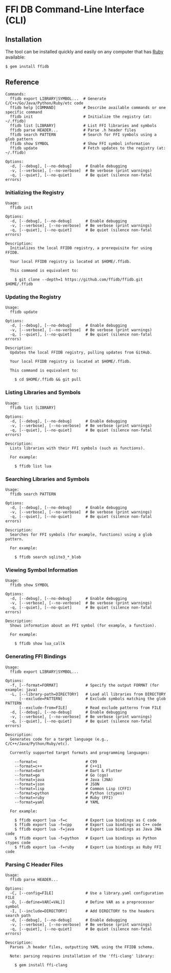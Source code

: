 FFI DB Command-Line Interface (CLI)
===================================

Installation
------------

The tool can be installed quickly and easily on any computer that has
[Ruby](https://www.ruby-lang.org/en/) available:

    $ gem install ffidb

Reference
---------

    Commands:
      ffidb export LIBRARY|SYMBOL...  # Generate C/C++/Go/Java/Python/Ruby/etc code
      ffidb help [COMMAND]            # Describe available commands or one specific command
      ffidb init                      # Initialize the registry (at: ~/.ffidb)
      ffidb list [LIBRARY]            # List FFI libraries and symbols
      ffidb parse HEADER...           # Parse .h header files
      ffidb search PATTERN            # Search for FFI symbols using a glob pattern
      ffidb show SYMBOL               # Show FFI symbol information
      ffidb update                    # Fetch updates to the registry (at: ~/.ffidb)

    Options:
      -d, [--debug], [--no-debug]      # Enable debugging
      -v, [--verbose], [--no-verbose]  # Be verbose (print warnings)
      -q, [--quiet], [--no-quiet]      # Be quiet (silence non-fatal errors)

### Initializing the Registry

    Usage:
      ffidb init

    Options:
      -d, [--debug], [--no-debug]      # Enable debugging
      -v, [--verbose], [--no-verbose]  # Be verbose (print warnings)
      -q, [--quiet], [--no-quiet]      # Be quiet (silence non-fatal errors)

    Description:
      Initializes the local FFIDB registry, a prerequisite for using FFIDB.

      Your local FFIDB registry is located at $HOME/.ffidb.

      This command is equivalent to:

        $ git clone --depth=1 https://github.com/ffidb/ffidb.git $HOME/.ffidb

### Updating the Registry

    Usage:
      ffidb update

    Options:
      -d, [--debug], [--no-debug]      # Enable debugging
      -v, [--verbose], [--no-verbose]  # Be verbose (print warnings)
      -q, [--quiet], [--no-quiet]      # Be quiet (silence non-fatal errors)

    Description:
      Updates the local FFIDB registry, pulling updates from GitHub.

      Your local FFIDB registry is located at $HOME/.ffidb.

      This command is equivalent to:

        $ cd $HOME/.ffidb && git pull

### Listing Libraries and Symbols

    Usage:
      ffidb list [LIBRARY]

    Options:
      -d, [--debug], [--no-debug]      # Enable debugging
      -v, [--verbose], [--no-verbose]  # Be verbose (print warnings)
      -q, [--quiet], [--no-quiet]      # Be quiet (silence non-fatal errors)

    Description:
      Lists libraries with their FFI symbols (such as functions).

      For example:

        $ ffidb list lua

### Searching Libraries and Symbols

    Usage:
      ffidb search PATTERN

    Options:
      -d, [--debug], [--no-debug]      # Enable debugging
      -v, [--verbose], [--no-verbose]  # Be verbose (print warnings)
      -q, [--quiet], [--no-quiet]      # Be quiet (silence non-fatal errors)

    Description:
      Searches for FFI symbols (for example, functions) using a glob pattern.

      For example:

        $ ffidb search sqlite3_*_blob

### Viewing Symbol Information

    Usage:
      ffidb show SYMBOL

    Options:
      -d, [--debug], [--no-debug]      # Enable debugging
      -v, [--verbose], [--no-verbose]  # Be verbose (print warnings)
      -q, [--quiet], [--no-quiet]      # Be quiet (silence non-fatal errors)

    Description:
      Shows information about an FFI symbol (for example, a function).

      For example:

        $ ffidb show lua_callk

### Generating FFI Bindings

    Usage:
      ffidb export LIBRARY|SYMBOL...

    Options:
      -f, [--format=FORMAT]            # Specify the output FORMAT (for example: java)
      -L, [--library-path=DIRECTORY]   # Load all libraries from DIRECTORY
          [--exclude=PATTERN]          # Exclude symbols matching the glob PATTERN
          [--exclude-from=FILE]        # Read exclude patterns from FILE
      -d, [--debug], [--no-debug]      # Enable debugging
      -v, [--verbose], [--no-verbose]  # Be verbose (print warnings)
      -q, [--quiet], [--no-quiet]      # Be quiet (silence non-fatal errors)

    Description:
      Generates code for a target language (e.g., C/C++/Java/Python/Ruby/etc).

      Currently supported target formats and programming languages:

        --format=c                     # C99
        --format=c++                   # C++11
        --format=dart                  # Dart & Flutter
        --format=go                    # Go (cgo)
        --format=java                  # Java (JNA)
        --format=json                  # JSON
        --format=lisp                  # Common Lisp (CFFI)
        --format=python                # Python (ctypes)
        --format=ruby                  # Ruby (FFI)
        --format=yaml                  # YAML

      For example:

        $ ffidb export lua -f=c        # Export Lua bindings as C code
        $ ffidb export lua -f=cpp      # Export Lua bindings as C++ code
        $ ffidb export lua -f=java     # Export Lua bindings as Java JNA code
        $ ffidb export lua -f=python   # Export Lua bindings as Python ctypes code
        $ ffidb export lua -f=ruby     # Export Lua bindings as Ruby FFI code

### Parsing C Header Files

    Usage:
      ffidb parse HEADER...

    Options:
      -C, [--config=FILE]              # Use a library.yaml configuration FILE
      -D, [--define=VAR[=VAL]]         # Define VAR as a preprocessor symbol
      -I, [--include=DIRECTORY]        # Add DIRECTORY to the headers search path
      -d, [--debug], [--no-debug]      # Enable debugging
      -v, [--verbose], [--no-verbose]  # Be verbose (print warnings)
      -q, [--quiet], [--no-quiet]      # Be quiet (silence non-fatal errors)

    Description:
      Parses .h header files, outputting YAML using the FFIDB schema.

      Note: parsing requires installation of the 'ffi-clang' library:

        $ gem install ffi-clang
